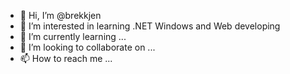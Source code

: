 - 👋 Hi, I’m @brekkjen
- 👀 I’m interested in learning .NET Windows and Web developing
- 🌱 I’m currently learning ...
- 💞️ I’m looking to collaborate on ...
- 📫 How to reach me ...

<!---
brekkjen/brekkjen is a ✨ special ✨ repository because its `README.md` (this file) appears on your GitHub profile.
You can click the Preview link to take a look at your changes.
--->
